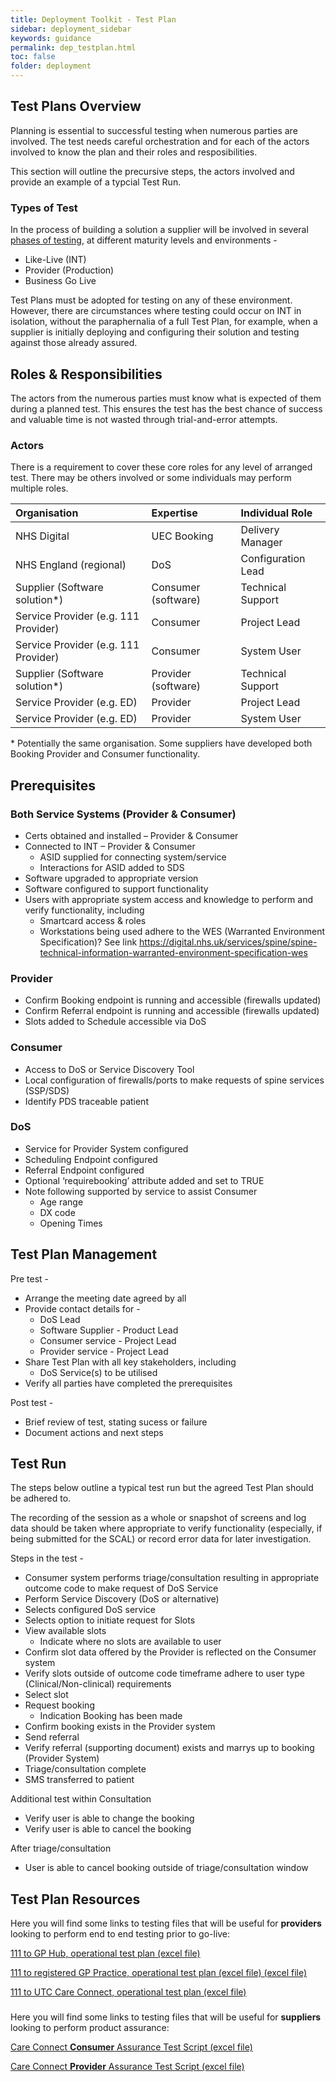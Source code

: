 ```yaml
---
title: Deployment Toolkit - Test Plan
sidebar: deployment_sidebar
keywords: guidance
permalink: dep_testplan.html
toc: false
folder: deployment
---
```


## Test Plans Overview

Planning is essential to successful testing when numerous parties are involved. The test needs careful orchestration and for each of the actors involved to know the plan and their roles and resposibilities. 

This section will outline the precursive steps, the actors involved and provide an example of a typcial Test Run. 

### Types of Test

In the process of building a solution a supplier will be involved in several [phases of testing](https://developer.nhs.uk/apis/uec-appointments/dep_testtesting.html), at different maturity levels and environments - 

* Like-Live (INT)
* Provider (Production)
* Business Go Live 

Test Plans must be adopted for testing on any of these environment. However, there are circumstances where testing could occur on INT in isolation, without the paraphernalia of a full Test Plan, for example, when a supplier is initially deploying and configuring their solution and testing against those already assured. 

## Roles & Responsibilities 

The actors from the numerous parties must know what is expected of them during a planned test. This ensures the test has the best chance of success and valuable time is not wasted through trial-and-error attempts.

### Actors 
There is a requirement to cover these core roles for any level of arranged test. There may be others involved or some individuals may perform multiple roles.  

|Organisation|Expertise|Individual Role|
|:---|:---|:---|
|NHS Digital|UEC Booking|Delivery Manager|
|NHS England (regional)|DoS|Configuration Lead|
|Supplier (Software solution*)|Consumer (software)|Technical Support|
|Service Provider (e.g. 111 Provider)|Consumer|Project Lead|
|Service Provider (e.g. 111 Provider)|Consumer|System User|
|Supplier (Software solution*)|Provider (software)|Technical Support|
|Service Provider (e.g. ED)|Provider|Project Lead|
|Service Provider (e.g. ED)|Provider|System User|

\* Potentially the same organisation. Some suppliers have developed both Booking Provider and Consumer functionality.

## Prerequisites 

### Both Service Systems (Provider & Consumer)
* Certs obtained and installed – Provider & Consumer
* Connected to INT – Provider & Consumer
    * ASID supplied for connecting system/service 
    *	Interactions for ASID added to SDS
* Software upgraded to appropriate version 
* Software configured to support functionality 
* Users with appropriate system access and knowledge to perform and verify functionality, including 
    * Smartcard access & roles
    * Workstations being used adhere to the WES (Warranted Environment Specification)?  See link https://digital.nhs.uk/services/spine/spine-technical-information-warranted-environment-specification-wes 
    
### Provider 
*	Confirm Booking endpoint is running and accessible (firewalls updated)
*	Confirm Referral endpoint is running and accessible (firewalls updated)
*	Slots added to Schedule accessible via DoS

### Consumer
*	Access to DoS or Service Discovery Tool 
*	Local configuration of firewalls/ports to make requests of spine services (SSP/SDS)
*  Identify PDS traceable patient

### DoS
*	Service for Provider System configured 
*	Scheduling Endpoint configured 
*	Referral Endpoint configured 
*	Optional ‘requirebooking’ attribute added and set to TRUE
*	Note following supported by service to assist Consumer
    * Age range
    * DX code
    * Opening Times

## Test Plan Management 

Pre test - 
* Arrange the meeting date agreed by all
* Provide contact details for - 
    * DoS Lead
    * Software Supplier - Product Lead
    * Consumer service - Project Lead
    * Provider service - Project Lead
* Share Test Plan with all key stakeholders, including
    * DoS Service(s) to be utilised
* Verify all parties have completed the prerequisites

Post test - 
* Brief review of test, stating sucess or failure 
* Document actions and next steps

## Test Run 
The steps below outline a typical test run but the agreed Test Plan should be adhered to. 

The recording of the session as a whole or snapshot of screens and log data should be taken where appropriate to verify functionality (especially, if being submitted for the SCAL) or record error data for later investigation. 

Steps in the test -  
*	Consumer system performs triage/consultation resulting in appropriate outcome code to make request of DoS Service
*  Perform Service Discovery (DoS or alternative)
*	Selects configured DoS service
*	Selects option to initiate request for Slots 
*	View available slots 
    *	Indicate where no slots are available to user
*  Confirm slot data offered by the Provider is reflected on the Consumer system
*	Verify slots outside of outcome code timeframe adhere to user type (Clinical/Non-clinical) requirements
*	Select slot 
*	Request booking 
    * Indication Booking has been made
*  Confirm booking exists in the Provider system
*  Send referral 
*	Verify referral (supporting document) exists and marrys up to booking (Provider System) 
*	Triage/consultation complete 
* SMS transferred to patient

Additional test within Consultation 
*  Verify user is able to change the booking 
*	Verify user is able to cancel the booking

After triage/consultation 
*	User is able to cancel booking outside of triage/consultation window

## Test Plan Resources 

Here you will find some links to testing files that will be useful for **providers** looking to perform end to end testing prior to go-live:
<p>
<a href="_pages/deployment/toolkit/files/111_to_GP_Hub-Operational_Test_Plan_v2.xlsx" download>111 to GP Hub, operational test plan (excel file)</a>
<p>
<a href="_pages/deployment/toolkit/files/111_to_Registered_GP-Operational_Test_Plan_v3.xlsx" download>111 to registered GP Practice, operational test plan (excel file) (excel file)</a>
<p>
<a href="_pages/deployment/toolkit/files/111_to_UTC_Care_Connect-Operational_Test_Plan.xlsx" download>111 to UTC Care Connect, operational test plan (excel file)</a>

###
Here you will find some links to testing files that will be useful for **suppliers** looking to perform product assurance:
<p>
<a href="_pages/deployment/toolkit/files/Care_Connect_Consumer_Assurance_Test_Scripts.xlsx" download>Care Connect <b>Consumer</b> Assurance Test Script (excel file)</a>
<p>
<a href="_pages/deployment/toolkit/files/Care_Connect_Provider_Assurance_Test_Scripts.xlsx" download>Care Connect <b>Provider</b> Assurance Test Script (excel file)</a>



